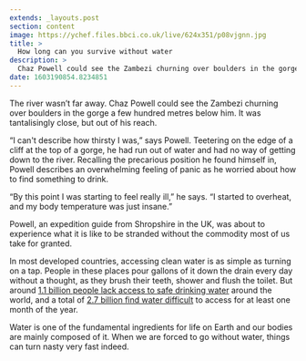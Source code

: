 ```yaml
--- 
extends: _layouts.post 
section: content 
image: https://ychef.files.bbci.co.uk/live/624x351/p08vjgnn.jpg 
title: > 
  How long can you survive without water 
description: > 
  Chaz Powell could see the Zambezi churning over boulders in the gorge a few hundred metres below him.In most developed countries, accessing clean water is as simple as turning on a tap.But around 1.1 billion people lack access to safe drinking water around the world, and a total of 2.7 billion find water difficult to access for at least one month of the year.Water is one of the fundamental ingredients for life on Earth and our bodies are mainly composed of it.When we are forced to go without water, things can turn nasty very fast indeed. 
date: 1603190854.8234851 
--- 
```

<div><p>The river wasn&#8217;t far away. Chaz Powell could see the Zambezi churning over boulders in the gorge a few hundred metres below him. It was tantalisingly close, but out of his reach.</p>
<p>&#8220;I can't describe how thirsty I was,&#8221; says Powell. Teetering on the edge of a cliff at the top of a gorge, he had run out of water and had no way of getting down to the river. Recalling the precarious position he found himself in, Powell describes an overwhelming feeling of panic as he worried about how to find something to drink.</p>
<p>&#8220;By this point I was starting to feel really ill,&#8221; he says. &#8220;I started to overheat, and my body temperature was just insane.&#8221;</p>
<p>Powell, an expedition guide from Shropshire in the UK, was about to experience what it is like to be stranded without the commodity most of us take for granted.</p>
<p>In most developed countries, accessing clean water is as simple as turning on a tap. People in these places pour gallons of it down the drain every day without a thought, as they brush their teeth, shower and flush the toilet. But around <a href="https://www.worldwatercouncil.org/en/water-supply-sanitation">1.1 billion people lack access to safe drinking water</a> around the world, and a total of <a href="https://wwf.panda.org/wwf_news/?203746/Water-scarcity-affects-27-billion-finds-new-detailed-report">2.7 billion find water difficult</a> to access for at least one month of the year.</p>
<p>Water is one of the fundamental ingredients for life on Earth and our bodies are mainly composed of it. When we are forced to go without water, things can turn nasty very fast indeed.</p></div>